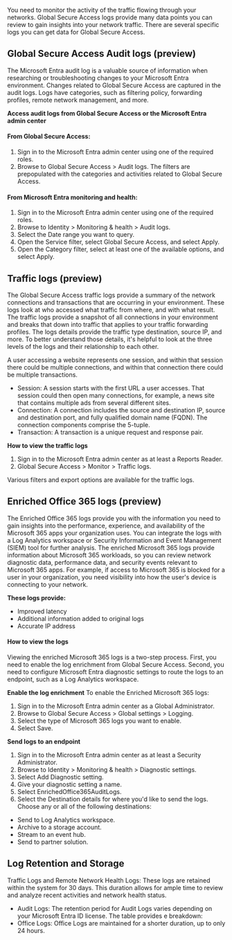 You need to monitor the activity of the traffic flowing through your networks. Global Secure Access logs provide many data points you can review to gain insights into your network traffic. There are several specific logs you can get data for Global Secure Access.

## Global Secure Access Audit logs (preview)

The Microsoft Entra audit log is a valuable source of information when researching or troubleshooting changes to your Microsoft Entra environment. Changes related to Global Secure Access are captured in the audit logs. Logs have categories, such as filtering policy, forwarding profiles, remote network management, and more.

**Access audit logs from Global Secure Access or the Microsoft Entra admin center**

#### From Global Secure Access:

1. Sign in to the Microsoft Entra admin center using one of the required roles.
1. Browse to Global Secure Access > Audit logs. The filters are prepopulated with the categories and activities related to Global Secure Access.

#### From Microsoft Entra monitoring and health:

1. Sign in to the Microsoft Entra admin center using one of the required roles.
1. Browse to Identity > Monitoring & health > Audit logs.
1. Select the Date range you want to query.
1. Open the Service filter, select Global Secure Access, and select Apply.
1. Open the Category filter, select at least one of the available options, and select Apply.

## Traffic logs (preview)
The Global Secure Access traffic logs provide a summary of the network connections and transactions that are occurring in your environment. These logs look at who accessed what traffic from where, and with what result. The traffic logs provide a snapshot of all connections in your environment and breaks that down into traffic that applies to your traffic forwarding profiles. The logs details provide the traffic type destination, source IP, and more. To better understand those details, it's helpful to look at the three levels of the logs and their relationship to each other.

A user accessing a website represents one session, and within that session there could be multiple connections, and within that connection there could be multiple transactions.

- Session: A session starts with the first URL a user accesses. That session could then open many connections, for example, a news site that contains multiple ads from several different sites.
- Connection: A connection includes the source and destination IP, source and destination port, and fully qualified domain name (FQDN). The connection components comprise the 5-tuple.
- Transaction: A transaction is a unique request and response pair.

**How to view the traffic logs**

1. Sign in to the Microsoft Entra admin center as at least a Reports Reader.
1. Global Secure Access > Monitor > Traffic logs.

Various filters and export options are available for the traffic logs.

## Enriched Office 365 logs (preview)
The Enriched Office 365 logs provide you with the information you need to gain insights into the performance, experience, and availability of the Microsoft 365 apps your organization uses. You can integrate the logs with a Log Analytics workspace or Security Information and Event Management (SIEM) tool for further analysis. The enriched Microsoft 365 logs provide information about Microsoft 365 workloads, so you can review network diagnostic data, performance data, and security events relevant to Microsoft 365 apps. For example, if access to Microsoft 365 is blocked for a user in your organization, you need visibility into how the user's device is connecting to your network.

**These logs provide:**

 - Improved latency
 - Additional information added to original logs
 - Accurate IP address

#### How to view the logs
Viewing the enriched Microsoft 365 logs is a two-step process. First, you need to enable the log enrichment from Global Secure Access. Second, you need to configure Microsoft Entra diagnostic settings to route the logs to an endpoint, such as a Log Analytics workspace.

**Enable the log enrichment**
To enable the Enriched Microsoft 365 logs:

1. Sign in to the Microsoft Entra admin center as a Global Administrator.
1. Browse to Global Secure Access > Global settings > Logging.
1. Select the type of Microsoft 365 logs you want to enable.
1. Select Save.

**Send logs to an endpoint**

1. Sign in to the Microsoft Entra admin center as at least a Security Administrator.
1. Browse to Identity > Monitoring & health > Diagnostic settings.
1. Select Add Diagnostic setting.
1. Give your diagnostic setting a name.
1. Select EnrichedOffice365AuditLogs.
1. Select the Destination details for where you'd like to send the logs. Choose any or all of the following destinations:

 - Send to Log Analytics workspace.
 - Archive to a storage account.
 - Stream to an event hub.
 - Send to partner solution.

## Log Retention and Storage
Traffic Logs and Remote Network Health Logs: These logs are retained within the system for 30 days. This duration allows for ample time to review and analyze recent activities and network health status.

 - Audit Logs: The retention period for Audit Logs varies depending on your Microsoft Entra ID license. The table provides e breakdown:
 - Office Logs: Office Logs are maintained for a shorter duration, up to only 24 hours.

